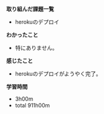**取り組んだ課題一覧**
* herokuのデプロイ

**わかったこと**
* 特にありません。

**感じたこと**
* herokuのデプロイがようやく完了。

**学習時間**
* 3h00m
 * total 911h00m
